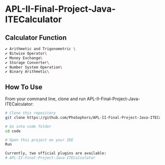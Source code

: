 # APL-II-Final-Project-Java-ITECalculator

## Calculator Function
```bash
✔️ Arithmetic and Trigonometric \
✔️ Bitwise Operator\
✔️ Money Exchange\
✔️ Storage Converter\
✔️ Number System Operation\
✔️ Binary Arithmetic\
```

## How To Use 

From your command line, clone and run APL-II-Final-Project-Java-ITECalculator:

```bash
# Clone this repository
git clone https://github.com/PhoSophors/APL-II-Final-Project-Java-ITECalculator.git

# Go into code folder
cd code

# Open this project on your IDE
Run

Currently, two official plugins are available:
# APL-II-Final-Project-Java-ITECalculator
